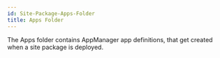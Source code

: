 ```yaml
---
id: Site-Package-Apps-Folder
title: Apps Folder
---
```


The Apps folder contains AppManager app definitions, that get created when a site package is deployed.